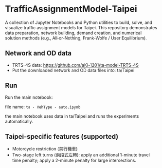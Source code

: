 # TrafficAssignmentModel‑Taipei

A collection of Jupyter Notebooks and Python utilities to build, solve, and visualize traffic assignment models for Taipei. This repository demonstrates data preparation, network building, demand creation, and numerical solution methods (e.g., All‑or‑Nothing, Frank‑Wolfe / User Equilibrium).

## Network and OD data
- TRTS-4S data: https://github.com/aKi-1201/ta-model-TRTS-4S
- Put the downloaded network and OD data files into: ta/Taipei

## Run
Run the main notebook:

   file name: `ta - VehType - auto.ipynb`

the main notebook uses data in ta/Taipei and runs the experiments automatically.

## Taipei-specific features (supported)
- Motorcycle restriction (禁行機車)
- Two-stage left turns (兩段式左轉): apply an additional 1-minute travel time penalty; apply a 2-minute penalty for large intersections.
